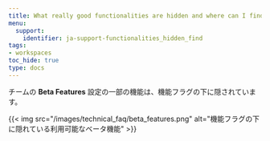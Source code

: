 ```yaml
---
title: What really good functionalities are hidden and where can I find those?
menu:
  support:
    identifier: ja-support-functionalities_hidden_find
tags:
- workspaces
toc_hide: true
type: docs
---
```


チームの **Beta Features** 設定の一部の機能は、機能フラグの下に隠されています。

{{< img src="/images/technical_faq/beta_features.png" alt="機能フラグの下に隠れている利用可能なベータ機能" >}}